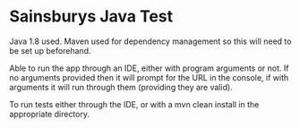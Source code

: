 # Sainsburys Java Test

Java 1.8 used. Maven used for dependency management so this will need to be set up beforehand.

Able to run the app through an IDE, either with program arguments or not. If no arguments provided then it will prompt for the URL in the console, if with arguments it will run through them (providing they are valid).

To run tests either through the IDE, or with a mvn clean install in the appropriate directory.
